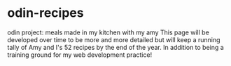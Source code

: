 # odin-recipes
odin project: meals made in my kitchen with my amy
This page will be developed over time to be more and more detailed but will
keep a running tally of Amy and I's 52 recipes by the end of the year. In addition to being a training ground for my web development practice!

